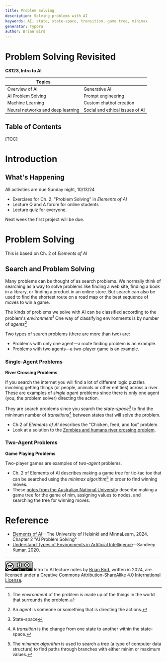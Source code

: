 ```yaml
---
title: Problem Solving
description: Solving problems with AI
keywords: AI, state, state-space, transition, game tree, minimax
generator: Typora
author: Brian Bird
---
```


<h1>Problem Solving Revisited</h1>

**CS123, Intro to AI**

| Topics                            |                                 |
| --------------------------------- | ------------------------------- |
| Overview of AI                    | Generative AI                   |
| AI Problem Solving                | Prompt engineering              |
| Machine Learning                  | Custom chatbot creation         |
| Neural networks and deep learning | Social and ethical issues of AI |



<h2>Table of Contents</h2>

[TOC]

# Introduction

## What's Happening

All activities are due Sunday night, 10/13/24

- Exercises for Ch. 2, "Problem Solving" in *Elements of AI*
- Lecture Q and A forum for online students
- Lecture quiz for everyone.

Next week the first project will be due.

# Problem Solving

This is based on Ch. 2 of *Elements of AI*

## Search and Problem Solving

Many problems can be thought of as search problems. We normally think of searching as a way to solve problems like finding a web site, finding a book in a library, or finding a product in an online store. But search can also be used to find the shortest route on a road map or the best sequence of moves to win a game.

The kinds of problems we solve with AI can be classified according to the problem's *environment[^1]* One way of classifying environments is by number of *agents*[^2]

Two types of search problems (there are more than two) are:

- Problems with only one agent&mdash;a route finding problem is an example.
- Problems with two agents&mdash;a two-player game is an example.

### Single-Agent Problems

**River Crossing Problems**

If you search the internet you will find a lot of different logic puzzles involving getting things (or people, animals or other entities) across a river. These are examples of *single agent* problems since there is only one agent (you, the problem solver) directing the action. 

They are search problems since you search the *state-space*[^3] to find the minimum number of *transitions*[^4] between states that will solve the problem.

- Ch.2 of *Elements of AI* describes the "Chicken, feed, and fox" problem.
- Look at a solution to  the [Zombies and humans river crossing problem](https://lcc-cit.github.io/CS123-CourseMaterials/LectureNotes/Topic-01-4-ZombieCrossingSolution.html).

### Two-Agent Problems

**Game Playing Problems**

Two-player games are examples of *two-agent* problems.

- Ch. 2 of Elements of AI describes making a game tree for tic-tac toe that can be searched using the *minimax algorithm*[^5] in order to find winning moves.
- These [notes from the Australian National University](https://gitlab.cecs.anu.edu.au/pages/2021-S1/courses/comp1100/lectures/09-2-Game_Trees.pdf) describe making a game tree for the game of nim, assigning values to nodes, and searching the tree for winning moves.



# Reference

- [Elements of AI](https://www.elementsofai.com/)&mdash;The University of Helsinki and MinnaLearn, 2024. 
  Chapter 2 "AI Problem Solving"
- [Understand Types of Environments in Artificial Intelligence](https://www.aitude.com/understand-types-of-environments-in-artificial-intelligence/)&mdash;Sandeep Kumar, 2020.

[^1]: The *environment* of the problem is made up of the things in the world that surrounds the problem.
[^2]: An *agent* is someone or something that is directing the actions.
[^3]: State-space
[^4]: A *transition* is the change from one state to another within the state-space.
[^5]: The *minimax algorithm* is used to search a tree (a type of computer data structure) to find paths through branches with either minim or maximum values.



---

[![Creative Commons License](Images/cc-by-sa-88x31.png)](http://creativecommons.org/licenses/by-sa/4.0/) Intro to AI lecture notes by [Brian Bird](https://profbird.dev), written in <time>2024</time>, are licensed under a [Creative Commons Attribution-ShareAlike 4.0 International License](http://creativecommons.org/licenses/by-sa/4.0/). 
